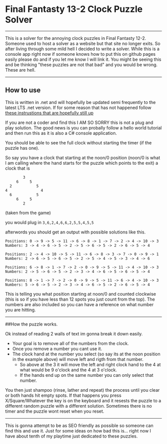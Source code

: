 # Final Fantasty 13-2 Clock Puzzle Solver
---

This is a solver for the annoying clock puzzles in Final Fantasty 12-2. Someone used to host a solver as a website but that site no longer exits. So after living through some mild hell I decided to write a solver. While this is a console app right now if someone knows how to put this on github pages easily please do and if you let me know I will link it.
You might be seeing this and be thinking "these puzzles are not that bad" and you would be wrong. These are hell. 

---
## How to use
This is written in .net and will hopefully be updated semi frequently to the latest LTS .net version. If for some reason that has not happened follow [these instrustions that are hopefully still up](https://learn.microsoft.com/en-us/dotnet/core/install/upgrade)

If you are not a coder and find this I AM SO SORRY this is not a plug and play solution. The good news is you can probally follow a hello world tutorial and then run this as it is also a C# console application.

You should be able to see the full clock without starting the timer (if the puzzle has one).

So say you have a clock that starting at the noon/0 position (noon/0 is what I am calling where the hand starts for the puzzle which points to the exit) a clock that is 
```
        3
     6     5
  2           5
4               4
  6           5
     6     5
        2
```
(taken from the game)

you would plug in 
`3,6,2,4,6,6,2,5,5,4,5,5`

afterwords you should get an output with possible solutions like this.
```
Positions: 0 -> 9 -> 5 -> 11 -> 6 -> 8 -> 1 -> 7 -> 2 -> 4 -> 10 -> 3
Numbers: 3 -> 4 -> 6 -> 5 -> 2 -> 5 -> 6 -> 5 -> 2 -> 6 -> 5 -> 4

Positions: 2 -> 4 -> 10 -> 5 -> 11 -> 6 -> 8 -> 3 -> 7 -> 0 -> 9 -> 1
Numbers: 2 -> 6 -> 5 -> 6 -> 5 -> 2 -> 5 -> 4 -> 5 -> 3 -> 4 -> 6

Positions: 6 -> 8 -> 1 -> 7 -> 2 -> 0 -> 9 -> 5 -> 11 -> 4 -> 10 -> 3
Numbers: 2 -> 5 -> 6 -> 5 -> 2 -> 3 -> 4 -> 6 -> 5 -> 6 -> 5 -> 4

Positions: 8 -> 1 -> 7 -> 2 -> 0 -> 9 -> 5 -> 11 -> 6 -> 4 -> 10 -> 3
Numbers: 5 -> 6 -> 5 -> 2 -> 3 -> 4 -> 6 -> 5 -> 2 -> 6 -> 5 -> 4
```

This is telling you what position starting at noon/0 and counted clockwise (this is so if you have less than 12 spots you just count from the top).
The numbers are also included so you can have a reference on what number you are hitting.

---
##How the puzzle works.


Ok instead of reading 2 walls of text im gonna break it down easily.

- Your goal is to remove all of the numbers from the clock.
- Once you remove a number you cant use it.
- The clock hand at the number you select (so say its at the noon position in the example above) will move left and rigth from that number.
  - So above at the 3 it will move the left and right clock hand to the 4 at what would be 9 o'clock and the 4 at 3 o'clock.
  - If the hands end up on the same number you can only select that number.
    
You then just shampoo (rinse, lather and repeat) the process until you clear or both hands hit empty spots. If that happens you press X/Square/Whatever the key is on the keyboard and it resests the puzzle to a different random puzzle with a different solution. Sometimes there is no timer and the puzzle wont reset when you reset. 

---

This is gonna attempt to be as SEO friendly as possible so someone can find this and use it. Just for some ideas on how bad this is... right now I have about tenth of my playtime just dedicated to these puzzles.


